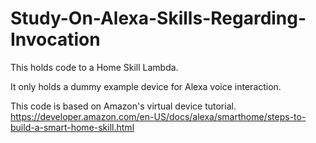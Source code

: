 # Study-On-Alexa-Skills-Regarding-Invocation

This holds code to a Home Skill Lambda. 

It only holds a dummy example device for Alexa voice interaction.

This code is based on Amazon's virtual device tutorial.
https://developer.amazon.com/en-US/docs/alexa/smarthome/steps-to-build-a-smart-home-skill.html
